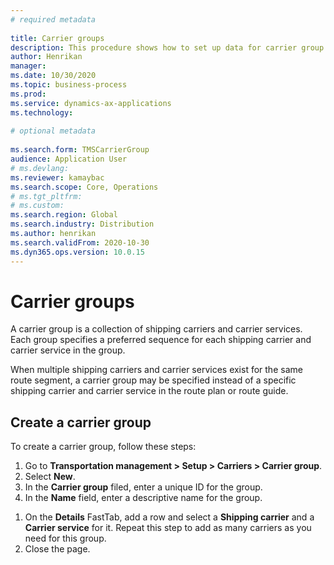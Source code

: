 ```yaml
--- 
# required metadata 
 
title: Carrier groups
description: This procedure shows how to set up data for carrier group. 
author: Henrikan
manager:  
ms.date: 10/30/2020
ms.topic: business-process 
ms.prod:  
ms.service: dynamics-ax-applications 
ms.technology:  
 
# optional metadata 
 
ms.search.form: TMSCarrierGroup   
audience: Application User 
# ms.devlang:  
ms.reviewer: kamaybac
ms.search.scope: Core, Operations 
# ms.tgt_pltfrm:  
# ms.custom:  
ms.search.region: Global
ms.search.industry: Distribution
ms.author: henrikan
ms.search.validFrom: 2020-10-30 
ms.dyn365.ops.version: 10.0.15
---
```


# Carrier groups

A carrier group is a collection of shipping carriers and carrier services. Each group specifies a preferred sequence for each shipping carrier and carrier service in the group.

When multiple shipping carriers and carrier services exist for the same route segment, a carrier group may be specified instead of a specific shipping carrier and carrier service in the route plan or route guide.

## Create a carrier group

To create a carrier group, follow these steps:

1. Go to **Transportation management &gt; Setup &gt; Carriers &gt; Carrier group**.
1. Select **New**.
1. In the **Carrier group** filed, enter a unique ID for the group.
1. In the **Name** field, enter a descriptive name for the group.
<!-- KFM: What is the **Carrier count** field for? -->
1. On the **Details** FastTab, add a row and select a **Shipping carrier** and a **Carrier service** for it. Repeat this step to add as many carriers as you need for this group.
1. Close the page.
